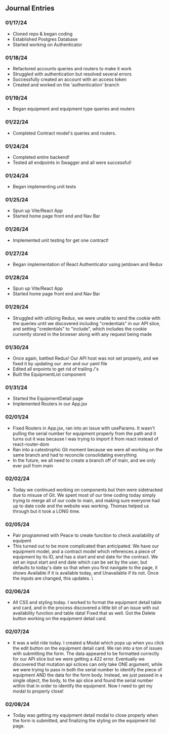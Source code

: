 ## Journal Entries

### 01/17/24
- Cloned repo & began coding
- Established Postgres Database
- Started working on Authenticator

### 01/18/24
- Refactored accounts queries and routers to make it work
- Struggled with authentication but resolved several errors
- Successfully created an account with an access token
- Created and worked on the 'authentication' branch

### 01/19/24
- Began equipment and equipment type queries and routers

### 01/22/24
- Completed Contract model's queries and routers.

### 01/24/24
- Completed entire backend!
- Tested all endpoints in Swagger and all were successful!

### 01/24/24
- Began implementing unit tests

### 01/25/24
- Spun up Vite/React App
- Started home page front end and Nav Bar

### 01/26/24
- Implemented unit testing for get one contract!

### 01/27/24
- Began implementation of React Authenticator using jwtdown and Redux

### 01/28/24
- Spun up Vite/React App
- Started home page front end and Nav Bar

### 01/29/24
- Struggled with utilizing Redux, we were unable to send the cookie with the queries until we discovered including "credentials" in our API slice, and setting "credentials" to "include", which includes the cookie currently stored in the browser along with any request being made

### 01/30/24
- Once again, battled Redux! Our API host was not set properly, and we fixed it by updating our .env and our yaml file
- Edited all enpoints to get rid of trailing /'s
- Built the EquipmentList component

### 01/31/24
- Started the EquipmentDetail page
- Implemented Routers in our App.jsx

### 02/01/24
- Fixed Routers in App.jsx, ran into an issue with useParams. It wasn't pulling the serial number for equipment properly from the path and it turns out it was because I was trying to import it from react instead of react-router-dom
- Ran into a catestrophic Git moment because we were all working on the same branch and had to reconcile consolidating everything
- In the future, we all need to create a branch off of main, and we only ever pull from main

### 02/02/24
- Today we continued working on components but then were sidetracked due to misuse of Git. We spent most of our time coding today simply trying to merge all of our code to main, and making sure everyone had up to date code and the website was working. Thomas helped us through but it took a LONG time.

### 02/05/24
- Pair programmed with Peace to create function to check availability of equipent
- This turned out to be more complicated than anticipated. We have our equipment model, and a contract model which references a piece of equipment by its ID, and has a start and end date for the contract. We set an input start and end date which can be set by the user, but defaults to today's date so that when you first navigate to the page, it shows Available if it is available today, and Unavailable if its not. Once the inputs are changed, this updates. \

### 02/06/24
- All CSS and styling today. I worked to format the equipment detail table and card, and in the process discovered a little bit of an issue with out availability function and table data! Fixed that as well. Got the Delete button working on the equipment detail card.

### 02/07/24
- It was a wild ride today. I created a Modal which pops up when you click the edit button on the equipment detail card. We ran into a ton of issues with submitting the form. The data appeared to be formatted correctly for our API slice but we were getting a 422 error. Eventually we discovered that mutation api sclices can only take ONE argument, while we were trying to pass in both the serial number to identify the piece of equipment AND the data for the form body. Instead, we just passed in a single object, the body, to the api slice and found the serial number within that in order to identify the equipment. Now I need to get my modal to properly close!

### 02/08/24
- Today was getting my equipment detail modal to close properly when the form is submitted, and finalizing the styling on the equipment list page.
